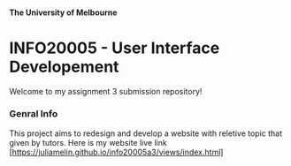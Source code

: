 #### The University of Melbourne

# INFO20005 - User Interface Developement

Welcome to my assignment 3 submission repository!

### Genral Info

This project aims to redesign and develop a website with reletive topic that given by tutors.
Here is my website live link [https://juliamelin.github.io/info20005a3/views/index.html]

[https://juliamelin.github.io/info20005a3/views/index.html]: https://juliamelin.github.io/info20005a3/views/index.html